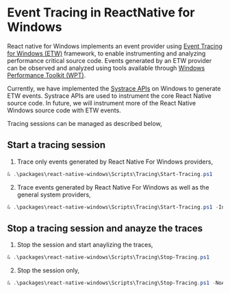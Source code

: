 # Event Tracing in ReactNative for Windows

React native for Windows implements an event provider using [Event Tracing for Windows (ETW)](https://docs.microsoft.com/en-us/windows/win32/etw/event-tracing-portal) framework, to enable instrumenting and analyzing performance critical source code. Events generated by an ETW provider can be observed and analyzed using tools available through [Windows Performance Toolkit (WPT)](https://docs.microsoft.com/en-us/windows-hardware/test/wpt/).

Currently, we have implemented the [Systrace APIs](https://stuff.mit.edu/afs/sipb/project/android/docs/tools/help/systrace.html) on Windows to generate ETW events. Systrace APIs are used to instrument the core React Native source code. In future, we will instrument more of the React Native Windows source code with ETW events.

Tracing sessions can be managed as described below,

## Start a tracing session

1. Trace only events generated by React Native For Windows providers,

```powershell
& .\packages\react-native-windows\Scripts\Tracing\Start-Tracing.ps1
```

2. Trace events generated by React Native For Windows as well as the general system providers,

```powershell
& .\packages\react-native-windows\Scripts\Tracing\Start-Tracing.ps1 -IncludeGeneralTrace=$True
```

## Stop a tracing session and anayze the traces

1. Stop the session and start anaylizing the traces,

```powershell
& .\packages\react-native-windows\Scripts\Tracing\Stop-Tracing.ps1
```

2. Stop the session only,

```powershell
& .\packages\react-native-windows\Scripts\Tracing\Stop-Tracing.ps1 -NoAnalysis=$True
```